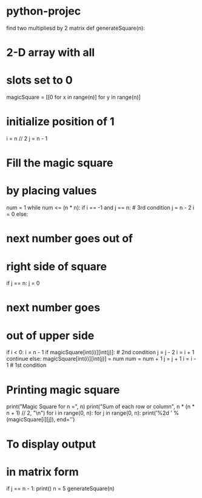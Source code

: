 # python-projec
find two multipliesd by 2 matrix
def generateSquare(n):
# 2-D array with all
# slots set to 0
magicSquare = [[0 for x in range(n)]
for y in range(n)]
# initialize position of 1
i = n // 2
j = n - 1
# Fill the magic square
# by placing values
num = 1
while num <= (n * n):
if i == -1 and j == n: # 3rd condition
j = n - 2
i = 0
else:
# next number goes out of
# right side of square
if j == n:
j = 0
# next number goes
# out of upper side
if i < 0:
i = n - 1
if magicSquare[int(i)][int(j)]: # 2nd condition
j = j - 2
i = i + 1
continue
else:
magicSquare[int(i)][int(j)] = num
num = num + 1
j = j + 1
i = i - 1 # 1st condition
# Printing magic square
print("Magic Square for n =", n)
print("Sum of each row or column",
n * (n * n + 1) // 2, "\n")
for i in range(0, n):
for j in range(0, n):
print('%2d ' % (magicSquare[i][j]),
end='')
# To display output
# in matrix form
if j == n - 1:
print()
n = 5
generateSquare(n)
